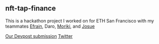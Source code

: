## nft-tap-finance

This is a hackathon project I worked on for ETH San Francisco with my teammates [Efrain](https://www.linkedin.com/in/carlos-efrain-quintero-narvaez-02a089171/), Daro, [Moriki](https://www.linkedin.com/in/moriki-kamio/), and [Josue](https://www.linkedin.com/in/josue-rojas-7b58301a4/)

[Our Devpost submission](https://ethglobal.com/showcase/tapp-finance-sw413) [Twitter](https://twitter.com/tappfinance?lang=en)
